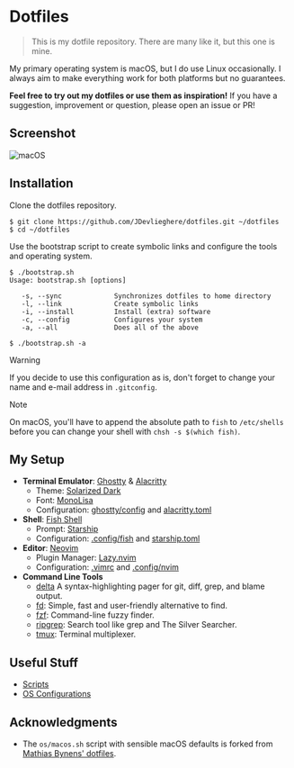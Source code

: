 # Dotfiles

> This is my dotfile repository. There are many like it, but this one is mine.

My primary operating system is macOS, but I do use Linux occasionally. I always
aim to make everything work for both platforms but no guarantees.

**Feel free to try out my dotfiles or use them as inspiration!** If you have a
suggestion, improvement or question, please open an issue or PR!

## Screenshot

![macOS](https://jonasdevlieghere.com/static/dotfiles.png?v=2)

## Installation

Clone the dotfiles repository.

```
$ git clone https://github.com/JDevlieghere/dotfiles.git ~/dotfiles
$ cd ~/dotfiles
```

Use the bootstrap script to create symbolic links and configure the tools and
operating system.

```
$ ./bootstrap.sh
Usage: bootstrap.sh [options]

   -s, --sync             Synchronizes dotfiles to home directory
   -l, --link             Create symbolic links
   -i, --install          Install (extra) software
   -c, --config           Configures your system
   -a, --all              Does all of the above

$ ./bootstrap.sh -a
```

> [!WARNING]
>
> If you decide to use this configuration as is, don't forget to change your
> name and e-mail address in `.gitconfig`.

> [!NOTE]
>
> On macOS, you'll have to append the absolute path to `fish` to `/etc/shells`
> before you can change your shell with `chsh -s $(which fish)`.

## My Setup

 - **Terminal Emulator**: [Ghostty](https://ghostty.org) & [Alacritty](https://alacritty.org)
    - Theme: [Solarized Dark](https://ethanschoonover.com/solarized/)
    - Font: [MonoLisa](https://www.monolisa.dev)
    - Configuration: [ghostty/config](https://github.com/JDevlieghere/dotfiles/blob/main/.config/ghostty/config) and [alacritty.toml](https://github.com/JDevlieghere/dotfiles/blob/main/.config/alacritty/alacritty.toml)
 - **Shell**: [Fish Shell](https://fishshell.com)
    - Prompt: [Starship](https://starship.rs)
    - Configuration: [.config/fish](https://github.com/JDevlieghere/dotfiles/tree/main/.config/fish) and [starship.toml](https://github.com/JDevlieghere/dotfiles/blob/main/.config/starship.toml)
 - **Editor**: [Neovim](https://neovim.io)
    - Plugin Manager: [Lazy.nvim](https://lazy.folke.io)
    - Configuration: [.vimrc](https://github.com/JDevlieghere/dotfiles/blob/main/.vimrc) and [.config/nvim](https://github.com/JDevlieghere/dotfiles/tree/main/.config/nvim)
 - **Command Line Tools**
    - [delta](https://github.com/dandavison/delta) A syntax-highlighting pager for git, diff, grep, and blame output.
    - [fd](https://github.com/sharkdp/fd): Simple, fast and user-friendly alternative to find.
    - [fzf](https://github.com/junegunn/fzf): Command-line fuzzy finder.
    - [ripgrep](https://github.com/BurntSushi/ripgrep): Search tool like grep and The Silver Searcher.
    - [tmux](https://github.com/tmux/tmux/wiki): Terminal multiplexer.

## Useful Stuff

 - [Scripts](https://github.com/JDevlieghere/dotfiles/tree/main/scripts)
 - [OS Configurations](https://github.com/JDevlieghere/dotfiles/tree/main/os)

## Acknowledgments

 - The `os/macos.sh` script with sensible macOS defaults is forked from [Mathias Bynens' dotfiles](https://github.com/mathiasbynens/dotfiles/blob/main/.macos).
